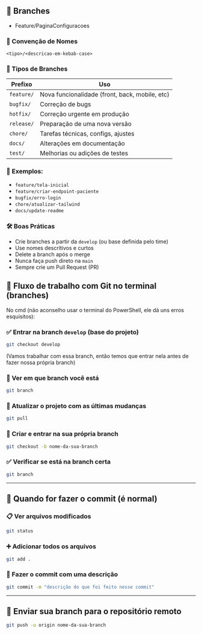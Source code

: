 ## 🌿 Branches
- Feature/PaginaConfiguracoes
### 📌 Convenção de Nomes

```
<tipo>/<descricao-em-kebab-case>
```

### 🧩 Tipos de Branches

| Prefixo    | Uso                                            |
| ---------- | ---------------------------------------------- |
| `feature/` | Nova funcionalidade (front, back, mobile, etc) |
| `bugfix/`  | Correção de bugs                               |
| `hotfix/`  | Correção urgente em produção                   |
| `release/` | Preparação de uma nova versão                  |
| `chore/`   | Tarefas técnicas, configs, ajustes             |
| `docs/`    | Alterações em documentação                     |
| `test/`    | Melhorias ou adições de testes                 |

### 📌 Exemplos:

- `feature/tela-inicial`
- `feature/criar-endpoint-paciente`
- `bugfix/erro-login`
- `chore/atualizar-tailwind`
- `docs/update-readme`

### 🛠️ Boas Práticas

- Crie branches a partir da `develop` (ou base definida pelo time)
- Use nomes descritivos e curtos
- Delete a branch após o merge
- Nunca faça push direto na `main`
- Sempre crie um Pull Request (PR)

## 🌿 Fluxo de trabalho com Git no terminal (branches)

No cmd (não aconselho usar o terminal do PowerShell, ele dá uns erros esquisitos):

### ✅ Entrar na branch `develop` (base do projeto)

```bash
git checkout develop
```

(Vamos trabalhar com essa branch, então temos que entrar nela antes de fazer nossa própria branch)

### 👀 Ver em que branch você está

```bash
git branch
```

### 🔄 Atualizar o projeto com as últimas mudanças

```bash
git pull
```

### 🌿 Criar e entrar na sua própria branch

```bash
git checkout -b nome-da-sua-branch
```

### ✅ Verificar se está na branch certa

```bash
git branch

```

---

## 💾 Quando for fazer o commit (é normal)

### 📋 Ver arquivos modificados

```bash
git status
```

### ➕ Adicionar todos os arquivos

```bash
git add .
```

### 📝 Fazer o commit com uma descrição

```bash
git commit -m "descrição do que foi feito nesse commit"
```

---

## 🚀 Enviar sua branch para o repositório remoto

```bash
git push -u origin nome-da-sua-branch
```
